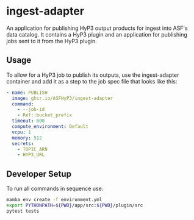 # ingest-adapter

An application for publishing HyP3 output products for ingest into ASF's data catalog. 
It contains a HyP3 plugin and an application for publishing jobs sent to it from the HyP3 plugin.

## Usage

To allow for a HyP3 job to publish its outputs, use the ingest-adapter container and add it as a step to the job spec file
that looks like this:

```yaml
- name: PUBLISH
  image: ghcr.io/ASFHyP3/ingest-adapter
  command:
    - --job-id
    - Ref::bucket_prefix
  timeout: 600
  compute_environment: Default
  vcpu: 1
  memory: 512
  secrets:
    - TOPIC_ARN
    - HYP3_URL
```

## Developer Setup

To run all commands in sequence use:

```bash
mamba env create -f environment.yml
export PYTHONPATH=${PWD}/app/src:${PWD}/plugin/src
pytest tests
```

